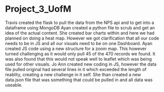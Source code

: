 # Project_3_UofM
Travis created the flask to pull the data from the NPS api and to get into a dataframe using MongoDB
Ayan created a python file to scrub and get an idea of the actual content.  She created bar charts within and here we had planned on doing a heat map.  However we got clarification that all our code needs to be in JS and all our visuals need to be on one Dashboard.
Ayan created JS code using a new structure for a zoom map.  This however turned challenging as it would only pull 45 of the 470 records we found.  It was also found that this would not speak well to leaflet which was being used for other visuals.
Jo Ann created new coding in JS, however the data file pulled original had several lines in it which exceeded the length of reablity, creating a new challenge in it self.  She than created a new data.json file that was something that could be pulled in and all data was useable. 
